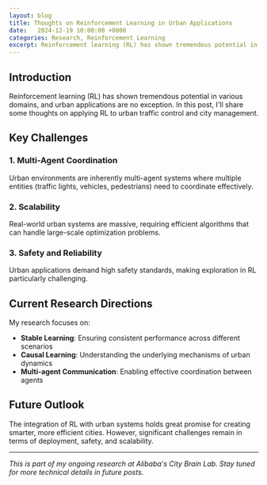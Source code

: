 ```yaml
---
layout: blog
title: Thoughts on Reinforcement Learning in Urban Applications
date:   2024-12-19 10:00:00 +0000
categories: Research, Reinforcement Learning
excerpt: Reinforcement learning (RL) has shown tremendous potential in various domains, and urban applications are no exception. In this post, I'll share some thoughts on applying RL to urban traffic control and city management.
---
```


## Introduction

Reinforcement learning (RL) has shown tremendous potential in various domains, and urban applications are no exception. In this post, I'll share some thoughts on applying RL to urban traffic control and city management.

## Key Challenges

### 1. Multi-Agent Coordination
Urban environments are inherently multi-agent systems where multiple entities (traffic lights, vehicles, pedestrians) need to coordinate effectively.

### 2. Scalability
Real-world urban systems are massive, requiring efficient algorithms that can handle large-scale optimization problems.

### 3. Safety and Reliability
Urban applications demand high safety standards, making exploration in RL particularly challenging.

## Current Research Directions

My research focuses on:
- **Stable Learning**: Ensuring consistent performance across different scenarios
- **Causal Learning**: Understanding the underlying mechanisms of urban dynamics
- **Multi-agent Communication**: Enabling effective coordination between agents

## Future Outlook

The integration of RL with urban systems holds great promise for creating smarter, more efficient cities. However, significant challenges remain in terms of deployment, safety, and scalability.

---

*This is part of my ongoing research at Alibaba's City Brain Lab. Stay tuned for more technical details in future posts.* 